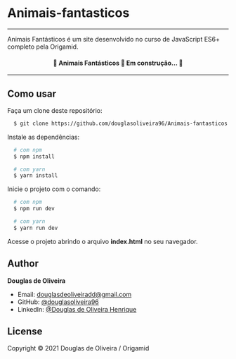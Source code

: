 # Animais-fantasticos
**** 
Animais Fantásticos é um site desenvolvido no curso de JavaScript ES6+ completo pela Origamid.

<h4 align="center"> 
	🚧  Animais Fantásticos 🚀 Em construção...  🚧
</h4>

****

## Como usar

Faça um clone deste repositório:

```sh
  $ git clone https://github.com/douglasoliveira96/Animais-fantasticos
```

Instale as dependências:

```sh
  # com npm
  $ npm install

  # com yarn
  $ yarn install
```

Inicie o projeto com o comando:

```sh
  # com npm
  $ npm run dev

  # com yarn
  $ yarn run dev
```

Acesse o projeto abrindo o arquivo **index.html** no seu navegador.

## Author

**Douglas de Oliveira**

- Email: douglasdeoliveiradd@gmail.com
- GitHub: [@douglasoliveira96](https://github.com/douglasoliveira96)
- LinkedIn: [@Douglas de Oliveira Henrique](https://www.linkedin.com/in/douglas-de-oliveira-henrique-9b2b31176/)

## License

Copyright © 2021 Douglas de Oliveira / Origamid
